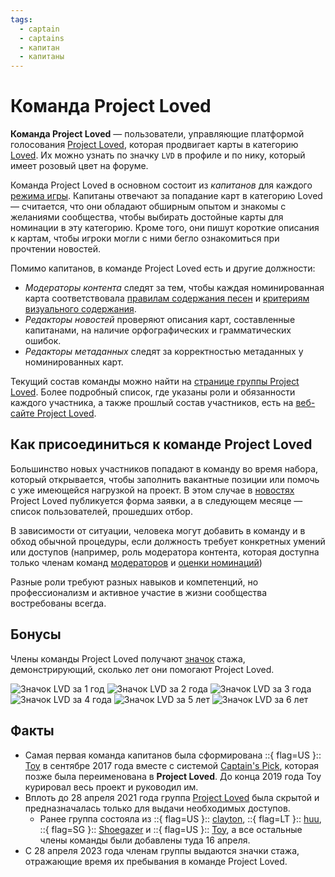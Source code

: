 ```yaml
---
tags:
  - captain
  - captains
  - капитан
  - капитаны
---
```


# Команда Project Loved

**Команда Project Loved** — пользователи, управляющие платформой голосования [Project Loved](/wiki/Community/Project_Loved), которая продвигает карты в категорию [Loved](/wiki/Beatmap/Category#loved). Их можно узнать по значку `LVD` в профиле и по нику, который имеет розовый цвет на форуме.

Команда Project Loved в основном состоит из *капитанов* для каждого [режима игры](/wiki/Game_mode). Капитаны отвечают за попадание карт в категорию Loved — считается, что они обладают обширным опытом и знакомы с желаниями сообщества, чтобы выбирать достойные карты для номинации в эту категорию. Кроме того, они пишут короткие описания к картам, чтобы игроки могли с ними бегло ознакомиться при прочтении новостей.

Помимо капитанов, в команде Project Loved есть и другие должности:

- *Модераторы контента* следят за тем, чтобы каждая номинированная карта соответствовала [правилам содержания песен](/wiki/Rules/Song_content_rules) и [критериям визуального содержания](/wiki/Rules/Visual_content_considerations).
- *Редакторы новостей* проверяют описания карт, составленные капитанами, на наличие орфографических и грамматических ошибок.
- *Редакторы метаданных* следят за корректностью метаданных у номинированных карт.

Текущий состав команды можно найти на [странице группы Project Loved](https://osu.ppy.sh/groups/31). Более подробный список, где указаны роли и обязанности каждого участника, а также прошлый состав участников, есть на [веб-сайте Project Loved](https://loved.sh/team).

## Как присоединиться к команде Project Loved

Большинство новых участников попадают в команду во время набора, который открывается, чтобы заполнить вакантные позиции или помочь с уже имеющейся нагрузкой на проект. В этом случае в [новостях](https://osu.ppy.sh/home/news) Project Loved публикуется форма заявки, а в следующем месяце — список пользователей, прошедших отбор.

В зависимости от ситуации, человека могут добавить в команду и в обход обычной процедуры, если должность требует конкретных умений или доступов (например, роль модератора контента, которая доступна только членам команд [модераторов](/wiki/People/Global_Moderation_Team) и [оценки номинаций](/wiki/People/Nomination_Assessment_Team))

Разные роли требуют разных навыков и компетенций, но профессионализм и активное участие в жизни сообщества востребованы всегда.

## Бонусы

Члены команды Project Loved получают [значок](/wiki/Community/Profile_badge) стажа, демонстрирующий, сколько лет они помогают Project Loved.

![Значок LVD за 1 год](https://assets.ppy.sh/profile-badges/loved1y.png "Значок LVD за 1 год") ![Значок LVD за 2 года](https://assets.ppy.sh/profile-badges/loved2y.png "Значок LVD за 2 года") ![Значок LVD за 3 года](https://assets.ppy.sh/profile-badges/loved3y.png "Значок LVD за 3 года") ![Значок LVD за 4 года](https://assets.ppy.sh/profile-badges/loved4y.png "Значок LVD за 4 года") ![Значок LVD за 5 лет](https://assets.ppy.sh/profile-badges/loved5y.png "Значок LVD за 5 лет") ![Значок LVD за 6 лет](https://assets.ppy.sh/profile-badges/loved6y.png "Значок LVD за 6 лет")

## Факты

- Самая первая команда капитанов была сформирована ::{ flag=US }:: [Toy](https://osu.ppy.sh/users/2757689) в сентябре 2017 года вместе с системой [Captain's Pick](/wiki/History_of_osu!/History_of_Loved#captain's-pick-and-project-loved-(sep-2017-–-present)), которая позже была переименована в **Project Loved**. До конца 2019 года Toy курировал весь проект и руководил им.
- Вплоть до 28 апреля 2021 года группа [Project Loved](https://osu.ppy.sh/groups/31) была скрытой и предназначалась только для выдачи необходимых доступов.
  - Ранее группа состояла из ::{ flag=US }:: [clayton](https://osu.ppy.sh/users/3666350), ::{ flag=LT }:: [huu](https://osu.ppy.sh/users/6044237), ::{ flag=SG }:: [Shoegazer](https://osu.ppy.sh/users/2520707) и ::{ flag=US }:: [Toy](https://osu.ppy.sh/users/2757689), а все остальные члены команды были добавлены туда 16 апреля.
- С 28 апреля 2023 года членам группы выдаются значки стажа, отражающие время их пребывания в команде Project Loved.
